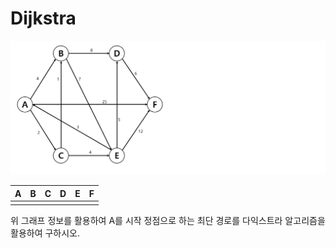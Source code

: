 # Dijkstra



![](문제/다익스트라.png)

| A    | B    | C    | D    | E    | F    |
| ---- | ---- | ---- | ---- | ---- | ---- |
|      |      |      |      |      |      |

위 그래프 정보를 활용하여 A를 시작 정점으로 하는 최단 경로를 다익스트라 알고리즘을 활용하여 구하시오.

